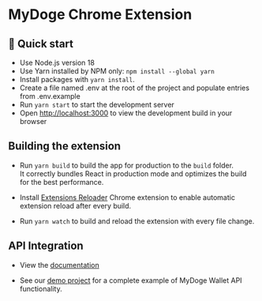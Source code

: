 # MyDoge Chrome Extension

## 🚀 Quick start

- Use Node.js version 18
- Use Yarn installed by NPM only: `npm install --global yarn`
- Install packages with `yarn install`.
- Create a file named .env at the root of the project and populate entries from .env.example
- Run `yarn start` to start the development server
- Open [http://localhost:3000](http://localhost:3000) to view the development build in your browser

## Building the extension

- Run `yarn build` to build the app for production to the `build` folder.<br />
  It correctly bundles React in production mode and optimizes the build for the best performance.

- Install [Extensions Reloader](https://chrome.google.com/webstore/detail/extensions-reloader/fimgfedafeadlieiabdeeaodndnlbhid?hl=en) Chrome extension to enable automatic extension reload after every build.

- Run `yarn watch` to build and reload the extension with every file change.

## API Integration

- View the [documentation](https://mydoge-com.github.io/mydogemask/)

- See our [demo project](https://github.com/mydoge-com/mydogemask-next-example) for a complete example of MyDoge Wallet API functionality.
